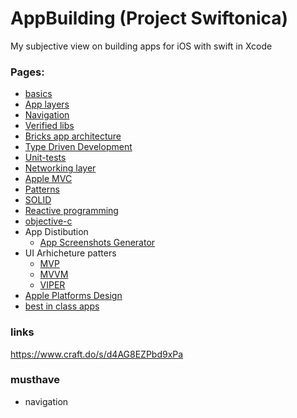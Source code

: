 # AppBuilding (Project Swiftonica)

My subjective view on building apps for iOS with swift in Xcode

### Pages: 
 - [basics](basics.md)
 - [App layers](layers.md)
 - [Navigation](navigation.md)
 - [Verified libs](verified-libs.md)
 - [Bricks app architecture](bricks.md)
 - [Type Driven Development](type-driven-development.md)
 - [Unit-tests](unit-tests.md)
 - [Networking layer](networking-layer.md)
 - [Apple MVC](layer.md)
 - [Patterns](patterns.md)
 - [SOLID](solid.md)
 - [Reactive programming](reactive-programming.md)
 - [objective-c](objective-c.md)
 - App Distibution
   - [App Screenshots Generator](https://mockuphone.com/device/apple-iphone13promax-sierrablue)
 - UI Arhicheture patters
   - [MVP](layer.md)
   - [MVVM](mvvm.md)
   - [VIPER](VIPER.md)
 - [Apple Platforms Design](https://developer.apple.com/design/resources/#ios-apps) 
 - [best in class apps](best-in-class-apps.md)
 


### links 
https://www.craft.do/s/d4AG8EZPbd9xPa

### musthave
- navigation
